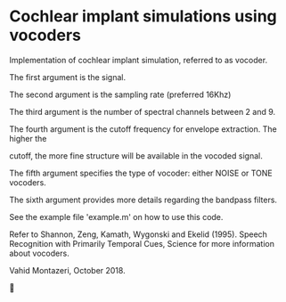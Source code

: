 # Cochlear implant simulations using vocoders 

Implementation of cochlear implant simulation, referred to as vocoder.

The first argument is the signal.

The second argument is the sampling rate (preferred 16Khz)

The third argument is the number of spectral channels between 2 and 9.

The fourth argument is the cutoff frequency for envelope extraction. The higher the

  cutoff, the more fine structure will be available in the vocoded signal.

The fifth argument specifies the type of vocoder: either NOISE or TONE vocoders.

The sixth argument provides more details regarding the bandpass filters.

See the example file 'example.m' on how to use this code.

Refer to Shannon, Zeng, Kamath, Wygonski and Ekelid (1995). Speech Recognition with Primarily Temporal Cues, Science for more information about vocoders. 

Vahid Montazeri, October 2018.

:slightly_smiling_face:

